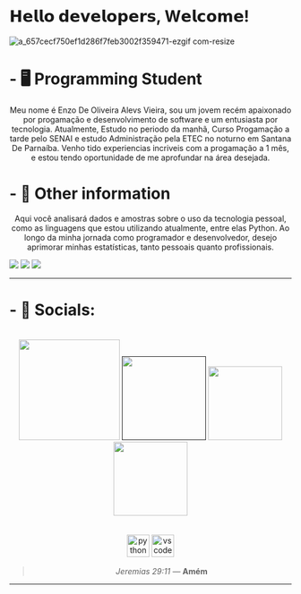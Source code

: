 

# 𝗛𝗲𝗹𝗹𝗼 𝗱𝗲𝘃𝗲𝗹𝗼𝗽𝗲𝗿𝘀, W𝗲𝗹𝗰𝗼𝗺𝗲!
![a_657cecf750ef1d286f7feb3002f359471-ezgif com-resize](https://github.com/user-attachments/assets/0d950d0c-60ba-4285-a841-1a8d958fdc16)
 # - 🖥️ Programming Student
<p align="center">Meu nome é Enzo De Oliveira Alevs Vieira, sou um jovem recém apaixonado por progamação e desenvolvimento de software e um entusiasta por tecnologia.
Atualmente, Estudo no periodo da manhã, Curso Progamação a tarde pelo SENAI e estudo Administração pela ETEC no noturno em Santana De Parnaíba.
Venho tido experiencias incriveis com a progamação a 1 mês, e estou tendo oportunidade de me aprofundar na área desejada.

#





 # - 🧥 Other information
 <p align="center">Aqui você analisará dados e amostras sobre o uso da tecnologia pessoal, como as linguagens que estou utilizando atualmente, entre elas Python. Ao longo da minha jornada como programador e desenvolvedor, desejo aprimorar minhas estatísticas, tanto pessoais quanto profissionais.

![](http://github-profile-summary-cards.vercel.app/api/cards/profile-details?username=vn7n24fzkq&theme=discord_old_blurple)
![](http://github-profile-summary-cards.vercel.app/api/cards/stats?username=vn7n24fzkq&theme=discord_old_blurple) ![](http://github-profile-summary-cards.vercel.app/api/cards/productive-time?username=vn7n24fzkq&theme=discord_old_blurple&utcOffset=8)






 ---



# - 🎥 Socials:
<br>
 <div align="center">
 <a href="https://www.instagram.com/enzoalves4" target="_blank"><img src="https://img.shields.io/badge/-Instagram-%23E4405F?style=for-the-badge&logo=instagram&logoColor=white" width = "180" target="_blank"></a>
    <a href="" malito:https://discord.gg/dJckUmqV"><img src="https://img.shields.io/badge/Discord-7289DA?style=for-the-badge&logo=discord&logoColor=white" width = "150" target="_blank"></a> </a> 
 <a href = "mailto:enzo.protech@gmail.com"><img src="https://img.shields.io/badge/-Gmail-%23333?style=for-the-badge&logo=gmail&logoColor=white"  width = "132" target="_blank"></a>
    <a href="https://www.https://www.linkedin.com/in/enzo-oliveira-692a5b2b1//" target="_blank"><img src="https://img.shields.io/badge/-LinkedIn-%230077B5?style=for-the-badge&logo=linkedin&logoColor=white" width = "132" target="_blank"></a> 
  </div>
<br>
<br>

<div align="center">
<img src="https://cdn.jsdelivr.net/gh/devicons/devicon/icons/python/python-original.svg" height="40" alt="python logo"  />
 <img src="https://cdn.jsdelivr.net/gh/devicons/devicon/icons/vscode/vscode-original.svg" height="40" alt="vscode logo"  />





> _Jeremias 29:11_
> — **Amém**
****
